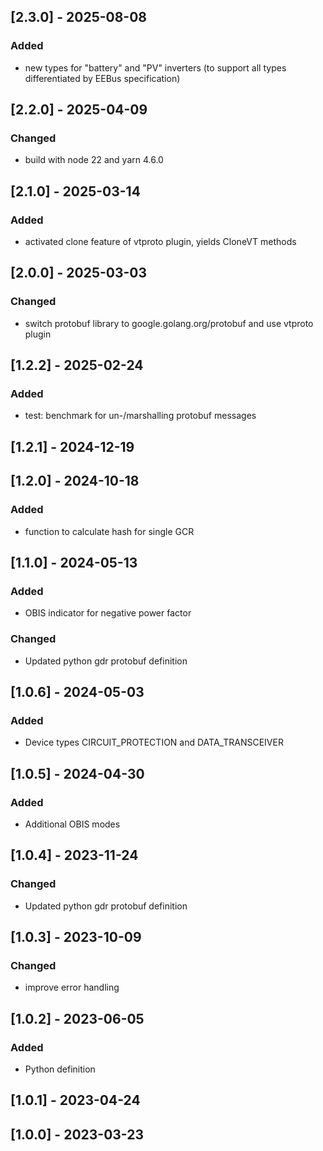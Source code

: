 ## [2.3.0] - 2025-08-08
### Added
- new types for "battery" and "PV" inverters (to support all types differentiated by EEBus specification)

## [2.2.0] - 2025-04-09
### Changed
- build with node 22 and yarn 4.6.0

## [2.1.0] - 2025-03-14
### Added
- activated clone feature of vtproto plugin, yields CloneVT methods

## [2.0.0] - 2025-03-03
### Changed
- switch protobuf library to google.golang.org/protobuf and use vtproto plugin

## [1.2.2] - 2025-02-24
### Added
- test: benchmark for un-/marshalling protobuf messages

## [1.2.1] - 2024-12-19

## [1.2.0] - 2024-10-18
### Added
- function to calculate hash for single GCR

## [1.1.0] - 2024-05-13
### Added
- OBIS indicator for negative power factor

### Changed
- Updated python gdr protobuf definition

## [1.0.6] - 2024-05-03
### Added
- Device types CIRCUIT_PROTECTION and DATA_TRANSCEIVER

## [1.0.5] - 2024-04-30
### Added
- Additional OBIS modes

## [1.0.4] - 2023-11-24
### Changed
- Updated python gdr protobuf definition

## [1.0.3] - 2023-10-09
### Changed
- improve error handling

## [1.0.2] - 2023-06-05
### Added
- Python definition

## [1.0.1] - 2023-04-24

## [1.0.0] - 2023-03-23
